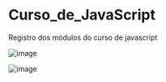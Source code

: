 # Curso_de_JavaScript
Registro dos módulos do curso de javascript

![image](https://github.com/ariceliom/Curso_de_JavaScript/assets/89526853/d34dbce9-e517-4574-8a4b-69769f95c61d)

![image](https://github.com/ariceliom/Curso_de_JavaScript/assets/89526853/3537cc4e-8262-44dc-86d5-0c63ad8f305f)
